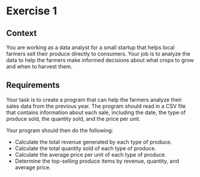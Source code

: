 # Exercise 1

## Context

You are working as a data analyst for a small startup that helps local farmers sell their produce directly to consumers. Your job is to analyze the data to help the farmers make informed decisions about what crops to grow and when to harvest them.

## Requirements

Your task is to create a program that can help the farmers analyze their sales data from the previous year. The program should read in a CSV file that contains information about each sale, including the date, the type of produce sold, the quantity sold, and the price per unit.

Your program should then do the following:

- Calculate the total revenue generated by each type of produce.
- Calculate the total quantity sold of each type of produce.
- Calculate the average price per unit of each type of produce.
- Determine the top-selling produce items by revenue, quantity, and average price.
